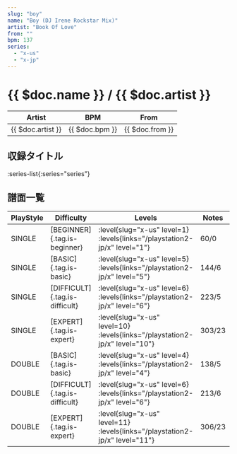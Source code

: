```yaml
---
slug: "boy"
name: "Boy (DJ Irene Rockstar Mix)"
artist: "Book Of Love"
from: ""
bpm: 137
series:
  - "x-us"
  - "x-jp"
---
```


# {{ $doc.name }} / {{ $doc.artist }}

|Artist|BPM|From|
|------|---|----|
|{{ $doc.artist }}|{{ $doc.bpm }}|{{ $doc.from }}|

## 収録タイトル

:series-list{:series="series"}

## 譜面一覧

|PlayStyle|Difficulty|Levels|Notes|Movie|
|---------|----------|------|-----|-----|
|SINGLE|[BEGINNER]{.tag.is-beginner}|<div class="field is-grouped is-grouped-multiline"> :level{slug="x-us" level=1}  :levels{links="/playstation2-jp/x" level="1"}</div>|60/0||
|SINGLE|[BASIC]{.tag.is-basic}|<div class="field is-grouped is-grouped-multiline"> :level{slug="x-us" level=5}  :levels{links="/playstation2-jp/x" level="5"}</div>|144/6||
|SINGLE|[DIFFICULT]{.tag.is-difficult}|<div class="field is-grouped is-grouped-multiline"> :level{slug="x-us" level=6}  :levels{links="/playstation2-jp/x" level="6"}</div>|223/5||
|SINGLE|[EXPERT]{.tag.is-expert}|<div class="field is-grouped is-grouped-multiline"> :level{slug="x-us" level=10}  :levels{links="/playstation2-jp/x" level="10"}</div>|303/23||
|DOUBLE|[BASIC]{.tag.is-basic}|<div class="field is-grouped is-grouped-multiline"> :level{slug="x-us" level=4}  :levels{links="/playstation2-jp/x" level="4"}</div>|138/5||
|DOUBLE|[DIFFICULT]{.tag.is-difficult}|<div class="field is-grouped is-grouped-multiline"> :level{slug="x-us" level=6}  :levels{links="/playstation2-jp/x" level="6"}</div>|213/6||
|DOUBLE|[EXPERT]{.tag.is-expert}|<div class="field is-grouped is-grouped-multiline"> :level{slug="x-us" level=11}  :levels{links="/playstation2-jp/x" level="11"}</div>|306/23||
